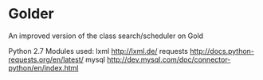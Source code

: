 Golder
======

An improved version of the class search/scheduler on Gold

Python 2.7
Modules used:
lxml   http://lxml.de/
requests   http://docs.python-requests.org/en/latest/
mysql   http://dev.mysql.com/doc/connector-python/en/index.html
